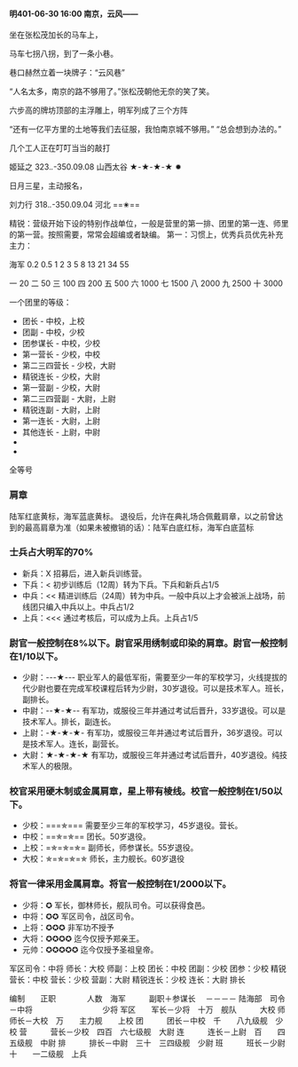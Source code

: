 #### 明401-06-30 16:00 南京，云风——

坐在张松茂加长的马车上，

马车七拐八拐，到了一条小巷。

巷口赫然立着一块牌子：“云风巷”

“人名太多，南京的路不够用了。”张松茂朝他无奈的笑了笑。

六步高的牌坊顶部的主浮雕上，明军列成了三个方阵

“还有一亿平方里的土地等我们去征服，我怕南京城不够用。”
“总会想到办法的。”

几个工人正在叮叮当当的敲打

姬延之 323.*.*-350.09.08 山西太谷 ★-★-★-★ ✹

日月三星，主动报名，

刘力行 318.*.*-350.09.04 河北 ==✬==

精锐：营级开始下设的特别作战单位，一般是营里的第一排、团里的第一连、师里的第一营。按照需要，常常会超编或者缺编。
第一：习惯上，优秀兵员优先补充
主力：

海军
0.2 0.5 1 2 3 5 8 13 21 34 55

一 20 
二 50 
三 100
四 200
五 500
六 1000
七 1500
八 2000
九 2500
十 3000

一个团里的等级：
* 团长 - 中校，上校
* 团副 - 中校，少校
* 团参谋长 - 中校，少校
* 第一营长 - 少校，中校
* 第二三四营长 - 少校，大尉
* 精锐连长 - 少校，大尉
* 第一营副 - 少校，大尉
* 第二三四营副 - 大尉，上尉
* 精锐连副 - 大尉，上尉
* 第一连长 - 大尉，上尉
* 其他连长 - 上尉，中尉
* 
* 

全等号

### 肩章
陆军红底黄标，海军蓝底黄标。
退役后，允许在典礼场合佩戴肩章，以之前曾达到的最高肩章为准（如果未被撤销的话）：陆军白底红标，海军白底蓝标

### 士兵占大明军的70%
* 新兵：X 招募后，进入新兵训练营。
* 下兵：< 初步训练后（12周）转为下兵。下兵和新兵占1/5
* 中兵：<< 精进训练后（24周）转为中兵。一般中兵以上才会被派上战场，前线团只编入中兵以上。中兵占1/2
* 上兵：<<< 通过考核后，可以成为上兵。上兵占1/5

### 尉官一般控制在8%以下。尉官采用绣制或印染的肩章。尉官一般控制在1/10以下。
* 少尉：---★--- 职业军人的最低军衔，需要至少一年的军校学习，火线提拔的代少尉也要在完成军校课程后转为少尉，30岁退役。可以是技术军人。班长，副排长。
* 中尉：--★-★-- 有军功，或服役三年并通过考试后晋升，33岁退役。可以是技术军人。排长，副连长。
* 上尉：-★-★-★- 有军功，或服役三年并通过考试后晋升，36岁退役。可以是技术军人。连长，副营长。
* 大尉：★-★-★-★ 有军功，或服役三年并通过考试后晋升，40岁退役。纯技术军人的极限。

### 校官采用硬木制或金属肩章，星上带有棱线。校官一般控制在1/50以下。
* 少校：===✯=== 需要至少三年的军校学习，45岁退役。营长。
* 中校：==✯=✯== 团长。50岁退役。
* 上校：=✯=✯=✯= 副师长，师参谋长。55岁退役。
* 大校：✯=✯=✯=✯ 师长，主力舰长。60岁退役

### 将官一律采用金属肩章。将官一般控制在1/2000以下。
* 少将：✪ 军长，御林师长，舰队司令。可以获得食邑。
* 中将：✪✪ 军区司令，战区司令。
* 上将：✪✪✪ 非军功不授予
* 大将：✪✪✪✪ 迄今仅授予郑亲王。
* 元帅：✪✪✪✪✪ 迄今仅授予圣祖皇帝。 

军区司令：中将
师长：大校
师副：上校
团长：中校
团副：少校
团参：少校
精锐营长：中校
营长：少校
营副：大尉
精锐连长：少校
连长：大尉
排长

编制　　正职　　　　人数　海军　　　副职＋参谋长　
－－－－
陆海部　司令－中将　　　　　　　　　少将
军区　　军长－少将　十万　舰队　　　大校
师　　　师长－大校　万　　主力舰　　上校
团　　　团长－中校　千　　八九级舰　少校
营　　　营长－少校　四百　六七级舰　大尉
连　　　连长－上尉　百　　四五级舰　中尉
排　　　排长－中尉　三十　三四级舰　少尉
班　　　班长－少尉　十　　一二级舰　上兵